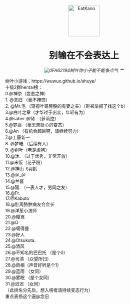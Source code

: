 <p align="center">
  <a href="https://www.huya.com/ye4655"><img src="https://s1.328888.xyz/2022/07/17/NUgJE.webp" width="100" height="100" alt="EatKano"></a>
</p>
<div align="center">

# 别输在不会表达上

_![0FA62194](https://user-images.githubusercontent.com/22928148/179388228-3da9f8fd-0f9c-4a66-bf69-ebea7d8cc119.png)树叶你小子能不能争点气 艹_

</div>
树叶小游戏：https://wuwux.github.io/shuye/  <br>
十级2群hentai榜：<br>
0.@神奈（变态之神）<br>
1. @念旧 （毫不掩饰）<br>
2. @Mr.毛 （窥视叶哥屁股的有妻之夫）（群被举报了找这个b）<br>
3.@白叶之章（才华过于出众，年轻有为）<br>
4.@saber @恸  （萝莉控）<br>
5.@梦焱 （毫无羞耻心的变态）<br>
6.@An （有机会超越啊，请继续努力）<br>
7.@工藤新一 <br>
8. @梦曦 （后续有人）<br>
9. @树叶（老是虐狗）<br>
10.@沐. （过于优秀，非常开放）<br>
11.@米饭（花子粉）<br>
12.@神山飞羽凯 <br>
13.@＠_＠ <br>
14.@兰酱 <br>
15.@陽. （一表人才，男同之友）<br>
16.@Fr. <br>
17.@Kabuto <br>
18.@肛周脓肿病友会会长 <br>
19.@洋葱小法师 <br>
20.@樱鸢 <br>
21.@O <br>
22.@噶得曼 <br>
23.@好人 <br>
24.@Otsukuta. <br>
25.@清风 <br>
26.@不知名的巴巴托 （是个0）<br>
27.@司清 （众望所归）<br>
28.@雨相（声音好听是个1）<br>
29.@蓝雨 （女同） <br>
30.@雾眠 （是个女同）<br>
31.@迟迟 （女同）<br>
（此排名分先后，想入榜者请持续变态行为）<br>
重点表扬这个逼@念旧 <br>
